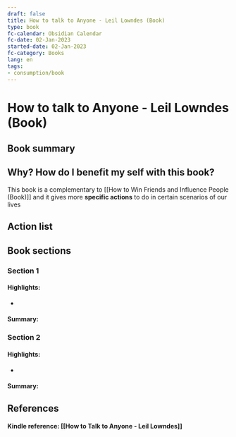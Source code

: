 ```yaml
---
draft: false
title: How to talk to Anyone - Leil Lowndes (Book)
type: book
fc-calendar: Obsidian Calendar
fc-date: 02-Jan-2023
started-date: 02-Jan-2023
fc-category: Books
lang: en
tags:
- consumption/book
---
```



# How to talk to Anyone - Leil Lowndes (Book)

  
## Book summary


## Why? How do I benefit my self with this book?
This book is a complementary to [[How to Win Friends and Influence People (Book)]] and it gives more **specific actions** to do in certain scenarios of our lives


## Action list


## Book sections


### Section 1
#### Highlights:
- 

#### Summary:


### Section 2
#### Highlights:
- 

#### Summary:




## References

#### Kindle reference:   [[How to Talk to Anyone - Leil Lowndes]]